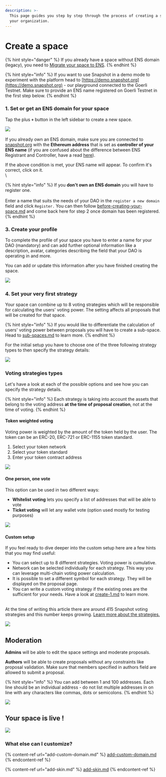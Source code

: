```yaml
---
description: >-
  This page guides you step by step through the process of creating a space for
  your organization.
---
```


# Create a space

{% hint style="danger" %}
If you already have a space without ENS domain (legacy), you need to [Migrate your space to ENS](https://docs.snapshot.page/spaces/migrate).
{% endhint %}

{% hint style="info" %}
If you want to use Snapshot in a demo mode to experiment with the platform head to [https://demo.snapshot.org](https://demo.snapshot.org) - our playground connected to the Goerli Testnet. Make sure to provide an ENS name registered on Goerli Testnet in the first step below.
{% endhint %}

### 1. Set or get an ENS domain for your space

Tap the plus **`+`** button in the left sidebar to create a new space.

![](<../.gitbook/assets/Capture d’écran 2022-08-11 à 12.30.46.png>)

If you already own an ENS domain, make sure you are connected to [snapshot.org](https://snapshot.org/#/setup) with the **Ethereum address** that is set as **controller of your ENS name** (if you are confused about the difference between ENS Registrant and Controller, have a read [here](https://docs.ens.domains/permanent-registrar-faq#what-is-the-registrant-and-controller-of-a-name)).&#x20;

If the above condition is met, your ENS name will appear. To confirm it's correct, click on it.\
\


{% hint style="info" %}
If you **don't own an ENS domain** you will have to register one. \
\
Enter a name that suits the needs of your DAO in the `register a new domain` field and click `Register.` You can then follow [before-creating-your-space.md](before-creating-your-space.md "mention") and come back here for step 2 once domain has been registered.
{% endhint %}

### 3. Create your profile

To complete the profile of your space you have to enter a name for your DAO (mandatory) and can add further optional information like a description, avatar, categories describing the field that your DAO is operating in and more.&#x20;

You can add or update this information after you have finished creating the space.

![](<../.gitbook/assets/Capture d’écran 2022-08-11 à 12.53.39.png>)

### **4. Set your very first strategy**

Your space can combine up to 8 voting strategies which will be responsible for calculating the users' voting power. The setting affects all proposals that will be created for that space.&#x20;

{% hint style="info" %}
If you would like to differentiate the calculation of users' voting power between proposals you will have to create a sub-space. Head to [sub-spaces.md](sub-spaces.md "mention") to learn more.
{% endhint %}

For the initial setup you have to choose one of the three following strategy types to then specify the strategy details:

![](<../.gitbook/assets/Capture d’écran 2022-08-11 à 12.33.32.png>)

### Voting strategies types&#x20;

Let's have a look at each of the possible options and see how you can specify the strategy details.

{% hint style="info" %}
Each strategy is taking into account the assets that belong to the voting address **at the time of proposal creation**, not at the time of voting.
{% endhint %}

#### Token weighted voting

Voting power is weighted by the amount of the token held by the user. The token can be an ERC-20, ERC-721 or ERC-1155 token standard.

1. Select your token network
2. Select your token standard
3. Enter your token contract address

![](<../.gitbook/assets/Capture d’écran 2022-08-11 à 12.37.27.png>)

#### One person, one vote

This option can be used in two different ways:

* **Whitelist voting** lets you specify a list of addresses that will be able to vote
* **Ticket voting** will let any wallet vote (option used mostly for testing purposes)

![](<../.gitbook/assets/Capture d’écran 2022-08-11 à 13.24.40.png>)

#### Custom setup

If you feel ready to dive deeper into the custom setup here are a few hints that you may find useful:

* You can select up to 8 different strategies. Voting power is cumulative.
* Network can be selected individually for each strategy. This way you can leverage multi-chain voting power calculation.
* It is possible to set a different symbol for each strategy. They will be displayed on the proposal page.
* You can write a custom voting strategy if the existing ones are the sufficient for your needs. Have a look at [create-1.md](../guides/create-1.md "mention") to learn more.

\
At the time of writing this article there are around 415 Snapshot voting strategies and this number keeps growing. [Learn more about the strategies. ](../strategies/what-is-a-strategy.md)

![](<../.gitbook/assets/Capture d’écran 2022-08-11 à 13.25.04 (1).png>)

## Moderation

**Admins** will be able to edit the space settings and moderate proposals.&#x20;

**Authors** will be able to create proposals without any constraints like proposal validation. Make sure that members specified in authors field are allowed to submit a proposal.

{% hint style="info" %}
You can add between 1 and 100 addresses. Each line should be an individual address - do not list multiple addresses in on line with any characters like commas, dots or semicolons.
{% endhint %}

![](<../.gitbook/assets/Capture d’écran 2022-08-12 à 13.53.21.png>)

## Your space is live !

![](<../.gitbook/assets/Capture d’écran 2022-08-12 à 13.53.39.png>)

### What else can I customize?

{% content-ref url="add-custom-domain.md" %}
[add-custom-domain.md](add-custom-domain.md)
{% endcontent-ref %}

{% content-ref url="add-skin.md" %}
[add-skin.md](add-skin.md)
{% endcontent-ref %}
